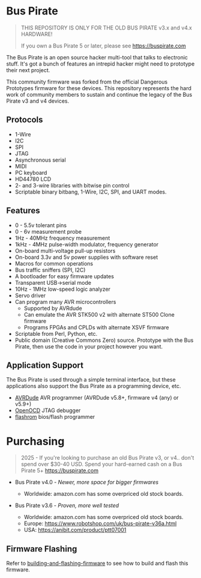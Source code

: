# Bus Pirate

>
> THIS REPOSITORY IS ONLY FOR THE OLD BUS PIRATE v3.x and v4.x HARDWARE!
>
> If you own a Bus Pirate 5 or later, please see https://buspirate.com
>

The Bus Pirate is an open source hacker multi-tool that talks to electronic stuff.
It's got a bunch of features an intrepid hacker might need to prototype their next project.

This community firmware was forked from the official Dangerous Prototypes firmware for these devices.
This repository represents the hard work of community members to sustain and continue the legacy of the Bus Pirate v3 and v4 devices.

## Protocols
    
* 1-Wire
* I2C
* SPI
* JTAG
* Asynchronous serial
* MIDI
* PC keyboard
* HD44780 LCD
* 2- and 3-wire libraries with bitwise pin control
* Scriptable binary bitbang, 1-Wire, I2C, SPI, and UART modes.

## Features

* 0 - 5.5v tolerant pins
* 0 - 6v measurement probe
* 1Hz - 40MHz frequency measurement
* 1kHz - 4MHz pulse-width modulator, frequency generator
* On-board multi-voltage pull-up resistors
* On-board 3.3v and 5v power supplies with software reset
* Macros for common operations
* Bus traffic sniffers (SPI, I2C)
* A bootloader for easy firmware updates
* Transparent USB&rarr;serial mode
* 10Hz - 1MHz low-speed logic analyzer
* Servo driver
* Can program many AVR microcontrollers
  * Supported by AVRdude
  * Can emulate the AVR STK500 v2 with alternate ST500 Clone firmware 
  * Programs FPGAs and CPLDs with alternate XSVF firmware
* Scriptable from Perl, Python, etc.
* Public domain (Creative Commons Zero) source. Prototype with the Bus Pirate, then use the code in your project however you want. 

## Application Support

The Bus Pirate is used through a simple terminal interface, but these applications also support the Bus Pirate as a programming device, etc.

* [AVRDude] AVR programmer (AVRDude v5.8+, firmware v4 (any) or v5.9+)
* [OpenOCD] JTAG debugger
* [flashrom] bios/flash programmer 

# Purchasing

> 2025 - If you're looking to purchase an old Bus Pirate v3, or v4.. don't
> spend over $30-40 USD. Spend your hard-earned cash on a Bus Pirate 5+ https://buspirate.com

* Bus Pirate v4.0 - *Newer, more space for bigger firmwares*
  * Worldwide: amazon.com has some overpriced old stock boards.

* Bus Pirate v3.6 - *Proven, more well tested*
  * Worldwide: amazon.com has some overpriced old stock boards.
  * Europe: <https://www.robotshop.com/uk/bus-pirate-v36a.html>
  * USA: <https://anibit.com/product/ptt07001>

[OpenOCD]: http://openocd.org
[AVRDude]: http://www.nongnu.org/avrdude
[flashrom]: https://www.flashrom.org/Flashrom

## Firmware Flashing

Refer to [building-and-flashing-firmware](Documentation/building-and-flashing-firmware.md) to see how to build and flash this firmware.
